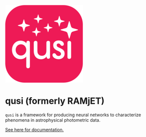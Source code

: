 <img src="https://raw.githubusercontent.com/golmschenk/qusi/main/docs/qusi_logo.png" width="250"/>

# qusi (formerly RAMjET)

`qusi` is a framework for producing neural networks to characterize phenomena in astrophysical photometric data.

[See here for documentation.](https://qusi.readthedocs.io/en/latest/)
